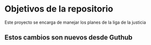 # Objetivos de la repositorio

Este proyecto se encarga de manejar los planes de la liga de la justicia

## Estos cambios son nuevos desde Guthub
